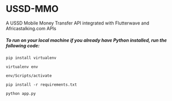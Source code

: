 # USSD-MMO
A USSD Mobile Money Transfer API integrated with Flutterwave and Africastalking.com APIs

##### To run on your local machine if you already have Python installed, run the following code:

```
pip install virtualenv
``` 

```
virtualenv env  
```

```
env/Scripts/activate 
```

```
pip install -r requirements.txt
```

```
python app.py
```
